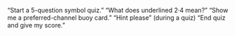 “Start a 5-question symbol quiz.”
“What does underlined 2·4 mean?”
“Show me a preferred-channel buoy card.”
“Hint please” (during a quiz)
“End quiz and give my score.”